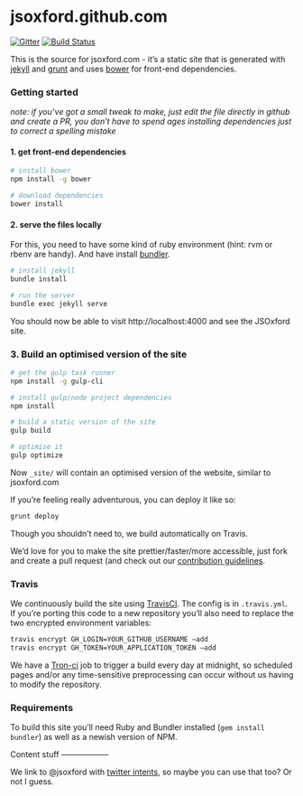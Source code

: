 jsoxford.github.com
===================

[![Gitter](https://badges.gitter.im/Join%20Chat.svg)](https://gitter.im/jsoxford/jsoxford.github.com?utm_source=badge&utm_medium=badge&utm_campaign=pr-badge&utm_content=badge) [![Build Status](https://travis-ci.org/jsoxford/jsoxford.github.com.svg?branch=develop)](https://travis-ci.org/jsoxford/jsoxford.github.com)

This is the source for jsoxford.com - it’s a static site that is generated with [jekyll](http://jekyllrb.com/) and [grunt](http://gruntjs.com/) and uses [bower](http://bower.io/) for front-end dependencies.

### Getting started

_note: if you’ve got a small tweak to make, just edit the file directly in github and create a PR,  you don’t have to spend ages installing dependencies just to correct a spelling mistake_

#### 1. get front-end dependencies

```bash
# install bower
npm install -g bower

# download dependencies
bower install
```

#### 2. serve the files locally

For this, you need to have some kind of ruby environment (hint: rvm or rbenv are handy).  And have install [bundler](http://bundler.io/). 

```bash
# install jekyll
bundle install

# run the server
bundle exec jekyll serve
```

You should now be able to visit http://localhost:4000 and see the JSOxford site.

### 3. Build an optimised version of the site

```bash
# get the gulp task runner
npm install -g gulp-cli

# install gulp/node project dependencies
npm install

# build a static version of the site
gulp build

# optimise it
gulp optimize
```

Now `_site/` will contain an optimised version of the website, similar to jsoxford.com

If you’re feeling really adventurous, you can deploy it like so:

```bash
grunt deploy
```

Though you shouldn’t need to, we build automatically on Travis.

We’d love for you to make the site prettier/faster/more accessible, just fork and create a pull request (and check out our [contribution guidelines](CONTRIBUTING.md).

### Travis

We continuously build the site using [TravisCI](http://travis-ci.org). The config is in `.travis.yml`. If you’re porting this code to a new repository you’ll also need to replace the two encrypted environment variables:

```bash
travis encrypt GH_LOGIN=YOUR_GITHUB_USERNAME —add
travis encrypt GH_TOKEN=YOUR_APPLICATION_TOKEN —add
```

We have a [Tron-ci](http://tron-ci.herokuapp.com/jobs/1519935/) job to trigger a build every day at midnight, so scheduled pages and/or any time-sensitive preprocessing can occur without us having to modify the repository.

### Requirements

To build this site you’ll need Ruby and Bundler installed (`gem install bundler`) as well as a newish version of NPM.

Content stuff
——————

We link to @jsoxford with [twitter intents](https://dev.twitter.com/docs/intents), so maybe you can use that too? Or not I guess.
